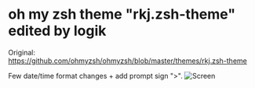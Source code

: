 # oh my zsh theme "rkj.zsh-theme" edited by logik
Original:
https://github.com/ohmyzsh/ohmyzsh/blob/master/themes/rkj.zsh-theme

Few date/time format changes + add prompt sign ">".
![Screen](https://raw.githubusercontent.com/logik93/rkj-logik.zsh-theme/master/rkj-logik.png)

